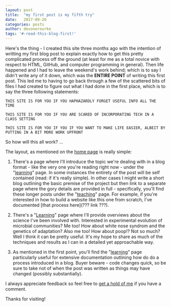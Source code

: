 ```yaml
---
layout: post
title:  "my first post is my fifth try"
date:   2017-09-26
categories: posts
author: devonorourke
tags: '#-read-this-blog-first!'
---
```

Here's the thing - I created this site three months ago with the intention of writting my first blog post to explain exactly how to get this pretty complicated process off the ground (at least for me as a total novice with respect to HTML, GitHub, and computer programming in general). Then life happened and I had to leave the weekend's work behind; which is to say I didn't write any of it down, which was the **ENTIRE POINT** of writing this first post.  This led me to having to go back through a few of the scattered bits of files I had created to figure out what I had done in the first place, which is to say the three following statements:  

`THIS SITE IS FOR YOU IF YOU HAPHAZARDLY FORGET USEFUL INFO ALL THE TIME` 

`THIS SITE IS FOR YOU IF YOU ARE SCARED OF INCORPORATING TECH IN A CLASS SETTING`

`THIS SITE IS FOR YOU IF YOU IF YOU WANT TO MAKE LIFE EASIER, ALBEIT BY PUTTING IN A BIT MORE WORK UPFRONT`

So how will this all work? ...

The layout, as mentioned on the [home page](https://devonorourke.github.io/) is really simple: 
1. There's a page where I'll introduce the topic we're dealing with in a blog format - like the very one you're reading right now - under the "[learning](https://devonorourke.github.io/learning/)" page. In some instances the entirety of the post will be self contained (read: if it's really simple). In other cases I might write a short blog outlining the basic premise of the project but then link to a separate page where the gory details are provided in full - specifically, you'll find these longer posts under the "[teaching](https://devonorourke.github.io/teaching/)" page. For example, if you're interested in how to build a website like this one from scratch, I've documented [that process here](??? link ???).  

2. There's a "[Learning](https://devonorourke.github.io/doing/)" page where I'll provide overviews about the science I've been involved with. Interested in experimental evolution of microbial communities? Me too! How about white nose syndrom and the genetics of adaptation? Also me too! How about poop!? Not so much? Well I think it can be pretty useful. It's my hope to share as much of the techniques and results as I can in a detailed yet approachable way.

3. As mentioned in the first point, you'll find the "[learning](https://devonorourke.github.io/learning/)" page particularly useful for extensive documentation outlining how do do a process introduced in a blog. Buyer beware - code changes quick, so be sure to take not of when the post was written as things may have changed (possibly substantially).  

I always appreciate feedback so feel free to [get a hold of me](devon.orourke@gmail.com) if you have a comment.  

Thanks for visiting!
